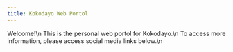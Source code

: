 ```yaml
---
title: Kokodayo Web Portol
---
```

Welcome!\n
This is the personal web portol for Kokodayo.\n
To access more information, please access social media links below.\n
